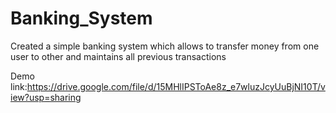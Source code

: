 # Banking_System
Created a simple banking system which allows to transfer money from one user to other and maintains all previous transactions

Demo link:https://drive.google.com/file/d/15MHlIPSToAe8z_e7wluzJcyUuBjNI10T/view?usp=sharing
